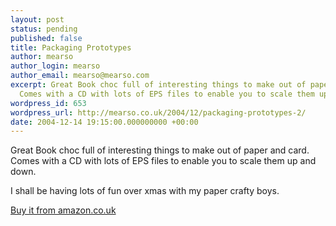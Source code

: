 ```yaml
---
layout: post
status: pending
published: false
title: Packaging Prototypes
author: mearso
author_login: mearso
author_email: mearso@mearso.com
excerpt: Great Book choc full of interesting things to make out of paper and card.
  Comes with a CD with lots of EPS files to enable you to scale them up and down.
wordpress_id: 653
wordpress_url: http://mearso.co.uk/2004/12/packaging-prototypes-2/
date: 2004-12-14 19:15:00.000000000 +00:00
---
```

Great Book choc full of interesting things to make out of paper and card. Comes with a CD with lots of EPS files to enable you to scale them up and down.

I shall be having lots of fun over xmas with my paper crafty boys.

<A HREF="http://www.amazon.co.uk/exec/obidos/ASIN/2880463890/mearso-21">Buy it from amazon.co.uk</A>
